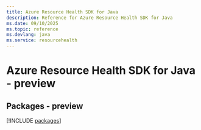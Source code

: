 ```yaml
---
title: Azure Resource Health SDK for Java
description: Reference for Azure Resource Health SDK for Java
ms.date: 09/10/2025
ms.topic: reference
ms.devlang: java
ms.service: resourcehealth
---
```

# Azure Resource Health SDK for Java - preview
## Packages - preview
[!INCLUDE [packages](resource-health-index.md)]